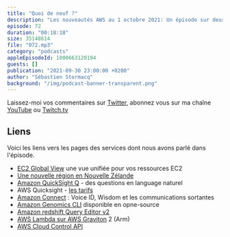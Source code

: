```yaml
---
title: "Quoi de neuf ?"
description: "Les nouveautés AWS au 1 octobre 2021: Un épisode sur deux du podcast est consacré à une brève revue des principales nouveautés AWS.  Cette semaine, il y a beaucoup de nouveautés ! Les fonctions Lambda peuvent désormais s'exécuter sur les processeurs Arm, vous pouvez enfin visualiser toutes vos resources au travers de plusieurs régions en une seule page, une nouvelle région est annoncée, la ligne de commande pour les projets génomique est en open-source, QuickSight Q est disponible ainsi qu'un éditeur SQL pour Amazon Redshift. Mais surtout, une nouvelle API, la cloud control API vous donne un accès unifié aux services AWS et aux services tiers."
episode: 72
duration: "00:18:18"
size: 35148614
file: "072.mp3"
category: "podcasts"
appleEpisodeId: 1000663120194
guests: []
publication: "2021-09-30 23:00:00 +0200"
author: "Sébastien Stormacq"
background: "/img/podcast-banner-transparent.png"
---
```


Laissez-moi vos commentaires sur [Twitter](https://twitter.com/sebsto), abonnez vous sur ma chaîne [YouTube](https://www.youtube.com/sebsto) ou [Twitch.tv](https://www.twitch.tv/sebAWS)

## Liens

Voici les liens vers les pages des services dont nous avons parlé dans l'épisode.

- [EC2 Global View](https://aws.amazon.com/about-aws/whats-new/2021/09/amazon-ec2-global-view-console-regions/) une vue unifiée pour vos ressources EC2
- [Une nouvelle région en Nouvelle Zélande](https://aws.amazon.com/blogs/aws/in-the-works-aws-region-in-new-zealand/)
- [Amazon QuickSight Q](https://aws.amazon.com/blogs/aws/amazon-quicksight-q-business-intelligence-using-natural-language-questions/) - des questions en language naturel
- AWS Quicksight - [les tarifs](https://aws.amazon.com/quicksight/pricing/)
- [Amazon Connect](https://aws.amazon.com/blogs/aws/three-new-capabilities-for-amazon-connect/) : Voice ID, Wisdom et les communications sortantes
- [Amazon Genomics CLI](https://aws.amazon.com/blogs/aws/new-amazon-genomics-cli-is-now-open-source-and-generally-available/) disponible en opne-source
- [Amazon redshift Query Editor v2](https://aws.amazon.com/blogs/aws/amazon-redshift-query-editor-v2-web-query-authoring/)
- [AWS Lambda sur AWS Graviton](https://aws.amazon.com/blogs/aws/amazon-redshift-query-editor-v2-web-query-authoring/) 2 (Arm)
- [AWS Cloud Control API](https://aws.amazon.com/blogs/aws/announcing-aws-cloud-control-api)